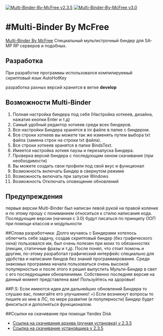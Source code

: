 [![Multi-Binder-By-McFree v2.3.5](https://img.shields.io/badge/download-v2.3.5-brightgreen.svg?style=flat)](https://github.com/McFree/Multi-Binder-By-McFree/archive/develop/version_2.3.5.zip)
[![Multi-Binder-By-McFree v3.0](https://img.shields.io/badge/download-v3.0-brightgreen.svg?style=flat)](https://github.com/McFree/Multi-Binder-By-McFree/archive/develop/version_3.0.zip)

#Multi-Binder By McFree
=====================

[Multi-Binder By McFree](http://mf-soft.ru/index.php?act=soft&id=4) Специальный мультистрочный биндер для SA-MP RP серверов и подобных.

## Разработка
При разработке программы использовался компилируемый скриптовый язык AutoHotKey

разработка рахных версий хранится в ветке **develop**

## Возможности Multi-Binder
1. Полная настройка биндера под себя (Настройка хоткеев, дизайна, нажатия кнопки Enter и т.д)
2. Самый удобный редактор хоткеев среди всех биндеров.
3. Все настройки Биндера хранятся в ini файле в папке с биндером.
4. Все строки хоткеев вы можете так же изменять путем выбора txt файла (замена строк на строки txt файла).
5. Все строки хоткеев хранятся в папке BindsText.
6. Имеется настройка хоткея паузы и перезапуска Биндера.
7. Проверка версий биндера с последующим окном скачивания (при необходимости)
8. Вы можете создать свои профили под свой вкус и функционал
9. Возможность включать Биндер в свернутом режиме
10. Возможность включать при запуске Windows
11. Возможность Отключать оповещение обновлений

## Предупреждения
первые версии Multi-Binder был написан левой рукой на правой коленке и по этому прошу с пониманием относиться к стилю написания кода. Последующие версии (начиная с 3.0) будут писаться по принципу ООП при помощи классов и модульности


##Слова разработчика:
Долго мучаясь с Биндерами хотелось облегчить себе задачу, создав скриптовый биндер (без графического окна) пользовался им, был очень полезен при моих то обязанностях (лекции, статичные фразы и т.д). После понял, что стоит помочь и другим, по-этому разработал графический интерфейс специально для удобства и написания биндов без знаний программирования. Среди знакомых программа начала пользоваться очень высокой популярностью и после этого я решил выпустить Мульти-Биндер в свет с его последующими обновлениями. Собственно последняя версия на данный момент представлена вам! Пользуйтесь на здоровье!

##P.S:
Если имеются идеи для дальнейших обновлений Биндера то слушаю вас, помогайте его улучшению! =)
Если возникнут вопросы то пишите их мне в ЛС, по мере развития (и популярности) Биндер будет фикситься и дополняться функционалом.

##Ссылки на скачивание при помощи Yandex Disk
* [Ссылка на скачивания архива (ручная установка) v 2.3.5](https://yadi.sk/d/YcrnvjJtr74Ze)
* [Ссылка на скачивание установщика v 2.3.5](https://yadi.sk/d/5ASDJ17WrExEN)
